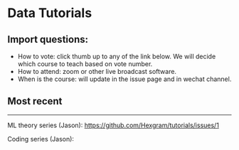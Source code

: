 # Data Tutorials

## Import questions:

* How to vote: click thumb up to any of the link below. We will decide which course to teach based on vote number.
* How to attend: zoom or other live broadcast software.
* When is the course: will update in the issue page and in wechat channel.

## Most recent
--------

ML theory series (Jason): https://github.com/Hexgram/tutorials/issues/1

Coding series (Jason): 
